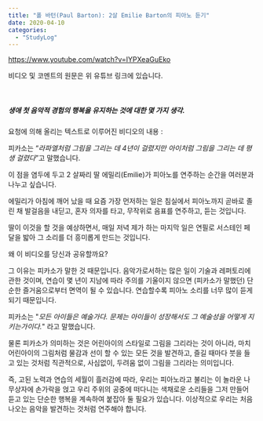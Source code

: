 ```yaml
---
title: "폴 바턴(Paul Barton): 2살 Emilie Barton의 피아노 듣기"
date: 2020-04-10
categories: 
  - "StudyLog"
---
```


https://www.youtube.com/watch?v=IYPXeaGuEko

비디오 및 코멘트의 원문은 위 유튜브 링크에 있습니다.

 

##### 생애 첫 음악적 경험의 행복을 유지하는 것에 대한 몇 가지 생각.

요청에 의해 올리는 텍스트로 이루어진 비디오의 내용 :

피카소는 “_라파엘처럼 그림을 그리는 데 4년이 걸렸지만 아이처럼 그림을 그리는 데 평생 걸렸다_”고 말했습니다.

이 점을 염두에 두고 2 살짜리 딸 에밀리(Emilie)가 피아노를 연주하는 순간을 여러분과 나누고 싶습니다.

에밀리가 아침에 깨어 났을 때 요즘 가장 먼저하는 일은 침실에서 피아노까지 곧바로 졸린 채 발걸음을 내딛고, 혼자 의자를 타고, 무작위로 음표를 연주하고, 듣는 것입니다.

딸이 이것을 할 것을 예상하면서, 매일 저녁 제가 하는 마지막 일은 연필로 서스테인 페달을 밟아 그 소리를 더 흥미롭게 만드는 것입니다.

왜 이 비디오를 당신과 공유할까요?

그 이유는 피카소가 말한 것 때문입니다. 음악가로서하는 많은 일이 기술과 레퍼토리에 관한 것이며, 연습이 몇 년이 지남에 따라 주의를 기울이지 않으면 (피카소가 말했던) 단순한 즐거움으로부터 면역이 될 수 있습니다. 연습할수록 피아노 소리를 너무 많이 듣게 되기 때문입니다.

피카소는 "_모든 아이들은 예술가다. 문제는 아이들이 성장해서도 그 예술성을 어떻게 지키는가이다._" 라고 말했습니다.

물론 피카소가 의미하는 것은 어린아이의 스타일로 그림을 그리라는 것이 아니라, 마치 어린아이의 그림처럼 물감과 선이 할 수 있는 모든 것을 발견하고, 즐길 때마다 붓을 들고 있는 것처럼 직관적으로, 사심없이, 두려움 없이 그림을 그리라는 의미입니다.

즉, 고된 노력과 연습의 세월이 흘러감에 따라, 우리는 피아노라고 불리는 이 놀라운 나무상자에 손가락을 얹고 우리 주위의 공중에 떠다니는 색채로운 소리들을 그저 만들어 듣고 있는 단순한 행복을 계속하여 붙잡아 둘 필요가 있습니다. 이상적으로 우리는 처음 나오는 음악을 발견하는 것처럼 연주해야 합니다.
